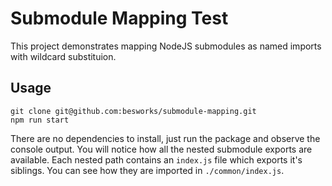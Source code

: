# Submodule Mapping Test

This project demonstrates mapping NodeJS submodules as named imports with wildcard substituion.

## Usage

```
git clone git@github.com:besworks/submodule-mapping.git
npm run start
```

There are no dependencies to install, just run the package and observe the console output. You will notice how all the nested submodule exports are available. Each nested path contains an `index.js` file which exports it's siblings. You can see how they are imported in `./common/index.js`.